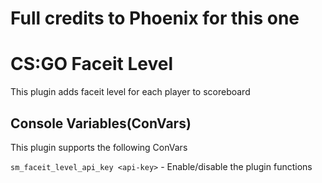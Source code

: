 
# Full credits to Phoenix for this one

# CS:GO Faceit Level

This plugin adds faceit level for each player to scoreboard


## Console Variables(ConVars)

This plugin supports the following ConVars

`sm_faceit_level_api_key <api-key>` - Enable/disable the plugin functions

